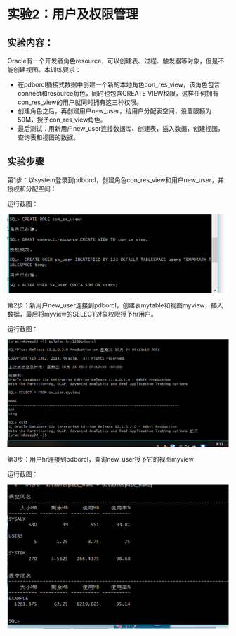 # 实验2：用户及权限管理

## 实验内容：
Oracle有一个开发者角色resource，可以创建表、过程、触发器等对象，但是不能创建视图。本训练要求：
- 在pdborcl插接式数据中创建一个新的本地角色con_res_view，该角色包含connect和resource角色，同时也包含CREATE VIEW权限，这样任何拥有con_res_view的用户就同时拥有这三种权限。
- 创建角色之后，再创建用户new_user，给用户分配表空间，设置限额为50M，授予con_res_view角色。
- 最后测试：用新用户new_user连接数据库、创建表，插入数据，创建视图，查询表和视图的数据。

## 实验步骤

第1步：以system登录到pdborcl，创建角色con_res_view和用户new_user，并授权和分配空间：

运行截图：

![](https://github.com/RaymodLam/Oracle/blob/master/test1/2_6.png?raw=true)

第2步：新用户new_user连接到pdborcl，创建表mytable和视图myview，插入数据，最后将myview的SELECT对象权限授予hr用户。

运行截图：

![](https://github.com/RaymodLam/Oracle/blob/master/test1/2_3.png?raw=true)

第3步：用户hr连接到pdborcl，查询new_user授予它的视图myview

运行截图：

![](https://github.com/RaymodLam/Oracle/blob/master/test1/2_1.png?raw=true)
